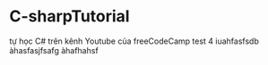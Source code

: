﻿# C-sharpTutorial
tự học C# trên kênh Youtube của freeCodeCamp
test 4
iuahfasfsdb
àhasfasjfsafg
àhafhahsf